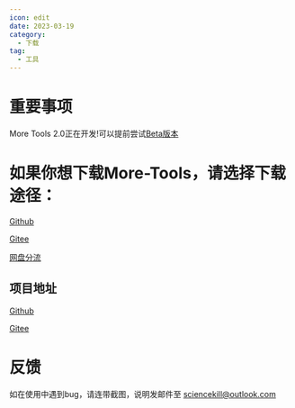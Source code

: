 ```yaml
---
icon: edit
date: 2023-03-19
category:
  - 下载
tag:
  - 工具
---
```

# 重要事项
More Tools 2.0正在开发!可以提前尝试[Beta版本](https://sksblog.netlify.app/posts/More_Tools_2.html)

# 如果你想下载More-Tools，请选择下载途径：

[Github](https://github.com/sciencekiller/More-Tools/archive/refs/heads/main.zip)

[Gitee](https://gitee.com/sciencekiller/More-Tools/repository/archive/main.zip)

[网盘分流](https://share.weiyun.com/MVfHPMHN)

## 项目地址

[Github](https://github.com/sciencekiller/More-Tools)

[Gitee](https://gitee.com/sciencekiller/More-Tools)

# 反馈

如在使用中遇到bug，请连带截图，说明发邮件至 sciencekill@outlook.com